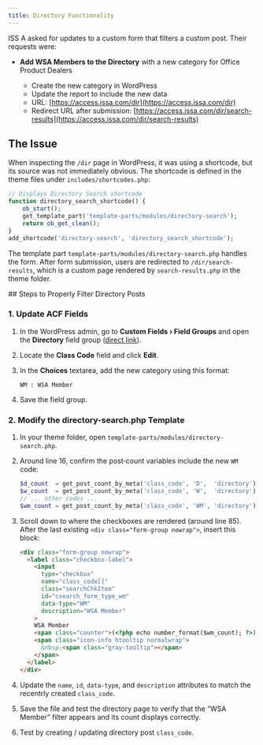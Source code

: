```yaml
---
title: Directory Functionality
---
```


ISS A asked for updates to a custom form that filters a custom post. Their requests were:

* **Add WSA Members to the Directory** with a new category for Office Product Dealers

  * Create the new category in WordPress
  * Update the report to include the new data
  * URL: [https://access.issa.com/dir](https://access.issa.com/dir)
  * Redirect URL after submission: [https://access.issa.com/dir/search-results](https://access.issa.com/dir/search-results)

## The Issue

When inspecting the `/dir` page in WordPress, it was using a shortcode, but its source was not immediately obvious. The shortcode is defined in the theme files under `includes/shortcodes.php`:

```php
// Displays Directory Search shortcode
function directory_search_shortcode() {
    ob_start();
    get_template_part('template-parts/modules/directory-search');
    return ob_get_clean();
}
add_shortcode('directory-search', 'directory_search_shortcode');
```

The template part `template-parts/modules/directory-search.php` handles the form. After form submission, users are redirected to `/dir/search-results`, which is a custom page rendered by `search-results.php` in the theme folder.

\## Steps to Properly Filter Directory Posts

### 1. Update ACF Fields

1. In the WordPress admin, go to **Custom Fields › Field Groups** and open the **Directory** field group ([direct link](https://access.issa.com/wp-admin/post.php?post=2285&action=edit)).
2. Locate the **Class Code** field and click **Edit**.
3. In the **Choices** textarea, add the new category using this format:

   ```
   WM : WSA Member
   ```
4. Save the field group.

### 2. Modify the directory-search.php Template

1. In your theme folder, open `template-parts/modules/directory-search.php`.
2. Around line 16, confirm the post‑count variables include the new `WM` code:

   ```php
   $d_count  = get_post_count_by_meta('class_code', 'D',  'directory');
   $w_count  = get_post_count_by_meta('class_code', 'W',  'directory');
   // ... other codes ...
   $wm_count = get_post_count_by_meta('class_code', 'WM', 'directory');
   ```
3. Scroll down to where the checkboxes are rendered (around line 85). After the last existing `<div class="form-group nowrap">`, insert this block:

   ```html
   <div class="form-group nowrap">
     <label class="checkbox-label">
       <input
         type="checkbox"
         name="class_code[]"
         class="searchChkItem"
         id="csearch_form_type_wm"
         data-type="WM"
         description="WSA Member"
       >
       WSA Member
       <span class="counter">(<?php echo number_format($wm_count); ?>)</span>
       <span class="icon-info htooltip normalwrap">
         &nbsp;<span class="gray-tooltip"></span>
       </span>
     </label>
   </div>
   ```
4. Update the `name`, `id`, `data-type`, and `description` attributes to match the recentrly created `class_code`.
5. Save the file and test the directory page to verify that the “WSA Member” filter appears and its count displays correctly.
6. Test by creating / updating directory post `class_code`.
